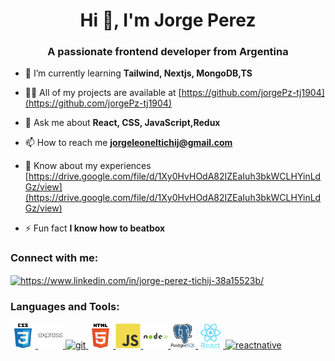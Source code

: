 <h1 align="center">Hi 👋, I'm Jorge Perez</h1>
<h3 align="center">A passionate frontend developer from Argentina</h3>

- 🌱 I’m currently learning **Tailwind, Nextjs, MongoDB,TS**

- 👨‍💻 All of my projects are available at [https://github.com/jorgePz-tj1904](https://github.com/jorgePz-tj1904)

- 💬 Ask me about **React, CSS, JavaScript,Redux**

- 📫 How to reach me **jorgeleoneltichij@gmail.com**

- 📄 Know about my experiences [https://drive.google.com/file/d/1Xy0HvHOdA82IZEaIuh3bkWCLHYinLdGz/view](https://drive.google.com/file/d/1Xy0HvHOdA82IZEaIuh3bkWCLHYinLdGz/view)

- ⚡ Fun fact **I know how to beatbox**

<h3 align="left">Connect with me:</h3>
<p align="left">
<a href="https://linkedin.com/in/https://www.linkedin.com/in/jorge-perez-tichij-38a15523b/" target="blank"><img align="center" src="https://raw.githubusercontent.com/rahuldkjain/github-profile-readme-generator/master/src/images/icons/Social/linked-in-alt.svg" alt="https://www.linkedin.com/in/jorge-perez-tichij-38a15523b/" height="30" width="40" /></a>
</p>

<h3 align="left">Languages and Tools:</h3>
<p align="left"> <a href="https://www.w3schools.com/css/" target="_blank" rel="noreferrer"> <img src="https://raw.githubusercontent.com/devicons/devicon/master/icons/css3/css3-original-wordmark.svg" alt="css3" width="40" height="40"/> </a> <a href="https://expressjs.com" target="_blank" rel="noreferrer"> <img src="https://raw.githubusercontent.com/devicons/devicon/master/icons/express/express-original-wordmark.svg" alt="express" width="40" height="40"/> </a> <a href="https://git-scm.com/" target="_blank" rel="noreferrer"> <img src="https://www.vectorlogo.zone/logos/git-scm/git-scm-icon.svg" alt="git" width="40" height="40"/> </a> <a href="https://www.w3.org/html/" target="_blank" rel="noreferrer"> <img src="https://raw.githubusercontent.com/devicons/devicon/master/icons/html5/html5-original-wordmark.svg" alt="html5" width="40" height="40"/> </a> <a href="https://developer.mozilla.org/en-US/docs/Web/JavaScript" target="_blank" rel="noreferrer"> <img src="https://raw.githubusercontent.com/devicons/devicon/master/icons/javascript/javascript-original.svg" alt="javascript" width="40" height="40"/> </a> <a href="https://nodejs.org" target="_blank" rel="noreferrer"> <img src="https://raw.githubusercontent.com/devicons/devicon/master/icons/nodejs/nodejs-original-wordmark.svg" alt="nodejs" width="40" height="40"/> </a> <a href="https://www.postgresql.org" target="_blank" rel="noreferrer"> <img src="https://raw.githubusercontent.com/devicons/devicon/master/icons/postgresql/postgresql-original-wordmark.svg" alt="postgresql" width="40" height="40"/> </a> <a href="https://reactjs.org/" target="_blank" rel="noreferrer"> <img src="https://raw.githubusercontent.com/devicons/devicon/master/icons/react/react-original-wordmark.svg" alt="react" width="40" height="40"/> </a> <a href="https://reactnative.dev/" target="_blank" rel="noreferrer"> <img src="https://reactnative.dev/img/header_logo.svg" alt="reactnative" width="40" height="40"/> </a> </p>
